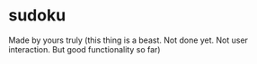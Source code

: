 # sudoku
Made by yours truly (this thing is a beast. Not done yet. Not user interaction. But good functionality so far)
